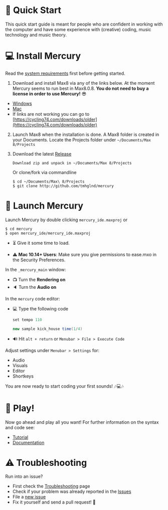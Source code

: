 # 🏃 Quick Start

This quick start guide is meant for people who are confident in working with the computer and have some experience with (creative) coding, music technology and music theory.

# 💻 Install Mercury

Read the [system requirements](./../README.md#-system-requirements) first before getting started.

1. Download and install Max8 via any of the links below. At the moment Mercury seems to run best in Max8.0.8. **You do not need to buy a license in order to use Mercury!** 😎

- [Windows](https://akiaj5esl75o5wbdcv2a-maxmspjitter.s3.amazonaws.com/Max808_x64_190808.zip)
- [Mac](https://akiaj5esl75o5wbdcv2a-maxmspjitter.s3.amazonaws.com/Max808_190808.dmg)
- If links are not working you can go to [https://cycling74.com/downloads/older](https://cycling74.com/downloads/older)

2. Launch Max8 when the installation is done. A Max8 folder is created in your Documents. Locate the Projects folder under `~/Documents/Max 8/Projects`

3. Download the latest [Release](https://github.com/tmhglnd/mercury/releases)
	```
	Download zip and unpack in ~/Documents/Max 8/Projects
	```
	Or clone/fork via commandline
	```
	$ cd ~/Documents/Max\ 8/Projects
	$ git clone http://github.com/tmhglnd/mercury
	```

# 🚀 Launch Mercury

Launch Mercury by double clicking `mercury_ide.maxproj` or 

```
$ cd mercury
$ open mercury_ide/mercury_ide.maxproj
```

- ⏳ Give it some time to load.

- ⚠ **Mac 10.14+ Users**: Make sure you give permissions to ease.mxo in the Security Preferences.

In the `_mercury_main` window:

- 📺 Turn the **Rendering on**
- 🔈 Turn the **Audio on**

In the `mercury` code editor:

- 💻 Type the following code 

	```java
	set tempo 110

	new sample kick_house time(1/4)
	```

- 🔊 Hit `alt + return` or `Menubar > File > Execute Code`

Adjust settings under `Menubar > Settings` for:
- Audio
- Visuals
- Editor
- Shortkeys

You are now ready to start coding your first sounds! 🎶💻🎶

# 🎲 Play!

Now go ahead and play all you want! For further information on the syntax and code see:

- [Tutorial](./tutorial.md)
- [Documentation](./README.md) 

# ⚠ Troubleshooting

Run into an issue?

- First check the [Troubleshooting]() page
- Check if your problem was already reported in the [Issues](https://github.com/tmhglnd/mercury/issues)
- File a [new issue](https://github.com/tmhglnd/mercury/issues/new)
- Fix it yourself and send a pull request! :pray: